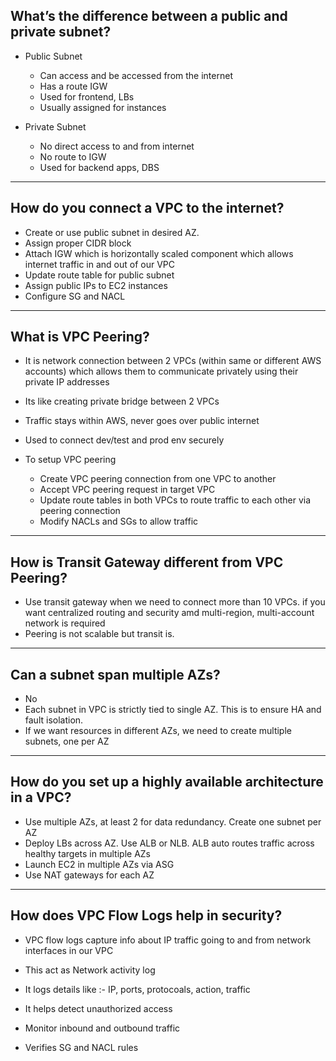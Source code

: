 What’s the difference between a public and private subnet?
-
- Public Subnet
  - Can access and be accessed from the internet
  - Has a route IGW
  - Used for frontend, LBs
  - Usually assigned for instances
 
- Private Subnet
  - No direct access to and from internet
  - No route to IGW
  - Used for backend apps, DBS

----------------------------------------------------------------------------------------------

How do you connect a VPC to the internet?
-
- Create or use public subnet in desired AZ.
- Assign proper CIDR block
- Attach IGW which is horizontally scaled component which allows internet traffic in and out of our VPC
- Update route table for public subnet
- Assign public IPs to EC2 instances
- Configure SG and NACL

----------------------------------------------------------------------------------------------

What is VPC Peering?
-
- It is network connection between 2 VPCs (within same or different AWS accounts) which allows them to communicate privately using their private IP addresses
- Its like creating private bridge between 2 VPCs

- Traffic stays within AWS, never goes over public internet
- Used to connect dev/test and prod env securely

- To setup VPC peering
  - Create VPC peering connection from one VPC to another
  - Accept VPC peering request in target VPC
  - Update route tables in both VPCs to route traffic to each other via peering connection
  - Modify NACLs and SGs to allow traffic

----------------------------------------------------------------------------------------------

How is Transit Gateway different from VPC Peering?
-
- Use transit gateway when we need to connect more than 10 VPCs. if you want centralized routing and security amd multi-region, multi-account network is required
- Peering is not scalable but transit is.

----------------------------------------------------------------------------------------------

Can a subnet span multiple AZs?
-
- No
- Each subnet in VPC is strictly tied to single AZ. This is to ensure HA and fault isolation.
- If we want resources in different AZs, we need to create multiple subnets, one per AZ

----------------------------------------------------------------------------------------------

How do you set up a highly available architecture in a VPC?
-
- Use multiple AZs, at least 2 for data redundancy. Create one subnet per AZ
- Deploy LBs across AZ. Use ALB or NLB. ALB auto routes traffic across healthy targets in multiple AZs
- Launch EC2 in multiple AZs via ASG
- Use NAT gateways for each AZ

----------------------------------------------------------------------------------------------

How does VPC Flow Logs help in security?
-
- VPC flow logs capture info about IP traffic going to and from network interfaces in our VPC
- This act as Network activity log
- It logs details like :- IP, ports, protocoals, action, traffic

- It helps detect unauthorized access
- Monitor inbound and outbound traffic
- Verifies SG and NACL rules
